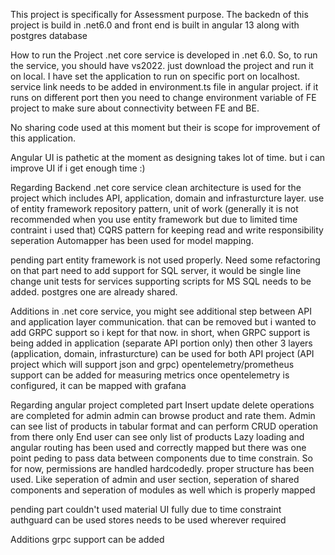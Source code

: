 This project is specifically for Assessment purpose. 
The backedn of this project is build in .net6.0 and front end is built in angular 13 along with postgres database


How to run the Project
.net core service is developed in .net 6.0. So, to run the service, you should have vs2022. just download the project and run it on local. 
I have set the application to run on specific port on localhost. 
service link needs to be added in environment.ts file in angular project. 
if it runs on different port then you need to change environment variable of FE project to make sure about connectivity between FE and BE.

No sharing code used at this moment but their is scope for improvement of this application.

Angular UI is pathetic at the moment as designing takes lot of time. but i can improve UI if i get enough time :)

Regarding Backend .net core service
clean architecture is used for the project which includes API, application, domain and infrasturcture layer.
use of entity framework
repository pattern, unit of work (generally it is not recommended when you use entity framework but due to limited time contraint i used that)
CQRS pattern for keeping read and write responsibility seperation
Automapper has been used for model mapping.

pending part
entity framework is not used properly. Need some refactoring on that part
need to add support for SQL server, it would be single line change
unit tests for services
supporting scripts for MS SQL needs to be added. postgres one are already shared.

Additions
in .net core service, you might see additional step between API and application layer communication. that can be removed but i wanted to add GRPC support so i kept for that now.
in short, when GRPC support is being added in application (separate API portion only) then other 3 layers (application, domain, infrasturcture) can be used for both API project
(API project which will support json and grpc)
opentelemetry/prometheus support can be added for measuring metrics
once opentelemetry is configured, it can be mapped with grafana


Regarding angular project
completed part
Insert update delete operations are completed for admin
admin can browse product and rate them.
Admin can see list of products in tabular format and can perform CRUD operation from there only
End user can see only list of products
Lazy loading and angular routing has been used and correctly mapped but there was one point peding to pass data between components due to time constrain. So for now, permissions are handled hardcodedly.
proper structure has been used. Like seperation of admin and user section, seperation of shared components and seperation of modules as well which is properly mapped

pending part
couldn't used material UI fully due to time constraint
authguard can be used
stores needs to be used wherever required

Additions
grpc support can be added

